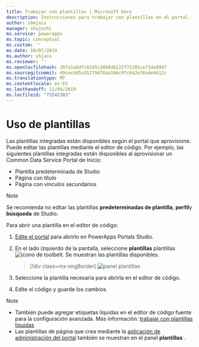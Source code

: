 ```yaml
---
title: Trabajar con plantillas | Microsoft Docs
description: Instrucciones para trabajar con plantillas en el portal.
author: sbmjais
manager: shujoshi
ms.service: powerapps
ms.topic: conceptual
ms.custom: ''
ms.date: 10/07/2019
ms.author: shjais
ms.reviewer: ''
ms.openlocfilehash: 207a1abdfc8145c38b8d6222f71281ce714e8947
ms.sourcegitcommit: d9cecdd5a35279d78aa1b6c9fc642e36a4e4612c
ms.translationtype: MT
ms.contentlocale: es-ES
ms.lasthandoff: 11/04/2019
ms.locfileid: "73542383"
---
```

# <a name="work-with-templates"></a>Uso de plantillas

Las plantillas integradas están disponibles según el portal que aprovisione. Puede editar las plantillas mediante el editor de código. Por ejemplo, las siguientes plantillas integradas están disponibles al aprovisionar un Common Data Service Portal de Inicio:

- Plantilla predeterminada de Studio
- Página con título
- Página con vínculos secundarios


> [!NOTE]
> Se recomienda no editar las plantillas **predeterminadas de plantilla**, **perfil**y **búsqueda** de Studio.

Para abrir una plantilla en el editor de código:

1.  [Edite el portal](manage-existing-portals.md#edit) para abrirlo en PowerApps Portals Studio.  

2.  En el lado izquierdo de la pantalla, seleccione **plantillas** plantillas ![icono](media/templates-icon.png "Icono plantillas") de toolbelt. Se muestran las plantillas disponibles.  

    > [!div class=mx-imgBorder]
    > ![panel plantillas](media/templates-pane.png "Panel plantillas")  

3.  Seleccione la plantilla necesaria para abrirla en el editor de código.

4.  Edite el código y guarde los cambios.

> [!NOTE]
> - También puede agregar etiquetas líquidas en el editor de código fuente para la configuración avanzada. Más información: [trabajar con plantillas líquidas](liquid/liquid-overview.md)
> - Las plantillas de página que crea mediante la [aplicación de administración del portal](configure/configure-portal.md) también se muestran en el panel **plantillas** .
